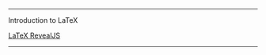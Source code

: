 <p align="center">


---

Introduction to LaTeX
 


  <a href="https://www.latex-project.org/"> LaTeX
  <a href="https://revealjs.com"> RevealJS
    
---
